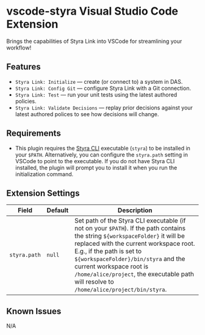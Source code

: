 # vscode-styra Visual Studio Code Extension

Brings the capabilities of Styra Link into VSCode for streamlining your workflow!

## Features

* `Styra Link: Initialize` — create (or connect to) a system in DAS.
* `Styra Link: Config Git` — configure Styra Link with a Git connection.
* `Styra Link: Test` — run your unit tests using the latest authored policies.
* `Styra Link: Validate Decisions` — replay prior decisions against your latest authored polices to see how decisions will change.

## Requirements

* This plugin requires the [Styra CLI](https://docs.styra.com/reference/cli/install-use-cli) executable (`styra`) to be installed in your `$PATH`. Alternatively, you can configure the `styra.path` setting in VSCode to point to the executable. If you do not have Styra CLI installed, the plugin will prompt you to install it when you run the initialization command.

## Extension Settings

| Field | Default | Description |
| --- | --- | --- |
| `styra.path` | `null` | Set path of the Styra CLI executable (if not on your `$PATH`). If the path contains the string `${workspaceFolder}` it will be replaced with the current workspace root. E.g., if the path is set to `${workspaceFolder}/bin/styra` and the current workspace root is `/home/alice/project`, the executable path will resolve to `/home/alice/project/bin/styra`. |

## Known Issues

N/A
